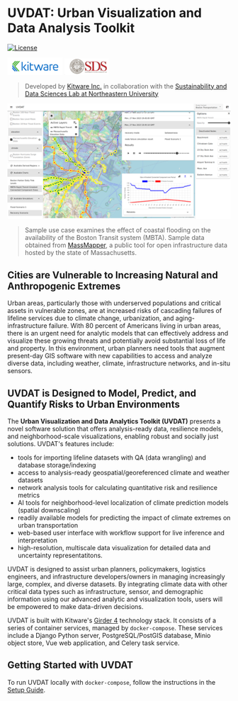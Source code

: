 # UVDAT: Urban Visualization and Data Analysis Toolkit
[![License][apache-license-image]][license-link]

<p float="left">
<img style="display: inline-block;" src="kitware.svg" alt="Kitware Logo" width="125">
<img style="display: inline-block;" src="sds_lab.png" alt="NEU SDS Lab Logo" width="100">
</p>

> Developed by [Kitware Inc.][kitware-link] in collaboration with the [Sustainability and Data Sciences Lab at Northeastern University][sds-lab-link]

![](uvdat_screenshot.png)
<!-- ![](uvdat_flow.jpg) -->

> Sample use case examines the effect of coastal flooding on the availability of the Boston Transit system (MBTA). Sample data obtained from [MassMapper][mass-mapper-link], a public tool for open infrastructure data hosted by the state of Massachusetts.

## Cities are Vulnerable to Increasing Natural and Anthropogenic Extremes

Urban areas, particularly those with underserved populations and critical assets in vulnerable zones, are at increased risks of cascading failures of lifeline services due to climate change, urbanization, and aging-infrastructure failure. With 80 percent of Americans living in urban areas, there is an urgent need for analytic models that can effectively address and visualize these growing threats and potentially avoid substantial loss of life and property. In this environment, urban planners need tools that augment present-day GIS software with new capabilities to access and analyze diverse data, including weather, climate, infrastructure networks, and in-situ sensors.

## UVDAT is Designed to Model, Predict, and Quantify Risks to Urban Environments

The **Urban Visualization and Data Analytics Toolkit (UVDAT)** presents a novel software solution that offers analysis-ready data, resilience models, and neighborhood-scale visualizations, enabling robust and socially just solutions. UVDAT's features include:

* tools for importing lifeline datasets with QA (data wrangling) and database storage/indexing
* access to analysis-ready geospatial/georeferenced climate and weather datasets
* network analysis tools for calculating quantitative risk and resilience metrics
* AI tools for neighborhood-level localization of climate prediction models (spatial downscaling)
* readily available models for predicting the impact of climate extremes on urban transportation
* web-based user interface with workflow support for live inference and interpretation
* high-resolution, multiscale data visualization for detailed data and uncertainty representatitons.

UVDAT is designed to assist urban planners, policymakers, logistics engineers, and infrastructure developers/owners in managing increasingly large, complex, and diverse datasets. By integrating climate data with other critical data types such as infrastructure, sensor, and demographic information using our advanced analytic and visualization tools, users will be empowered to make data-driven decisions.

UVDAT is built with Kitware's [Girder 4][girder-4-cookiecutter-link] technology stack. It consists of a series of container services, managed by `docker-compose`. These services include a Django Python server, PostgreSQL/PostGIS database, Minio object store, Vue web application, and Celery task service.

## Getting Started with UVDAT
To run UVDAT locally with `docker-compose`, follow the instructions in the [Setup Guide](setup.md).


[apache-license-image]: https://img.shields.io/badge/license-Apache%202-blue.svg
[license-link]: https://raw.githubusercontent.com/OpenGeoscience/uvdat/master/LICENSE
[kitware-link]: https://kitware.com
[sds-lab-link]: https://sdslab.io
[mass-mapper-link]: https://maps.massgis.digital.mass.gov/MassMapper/MassMapper.html
[girder-4-cookiecutter-link]: https://github.com/girder/cookiecutter-girder-4
